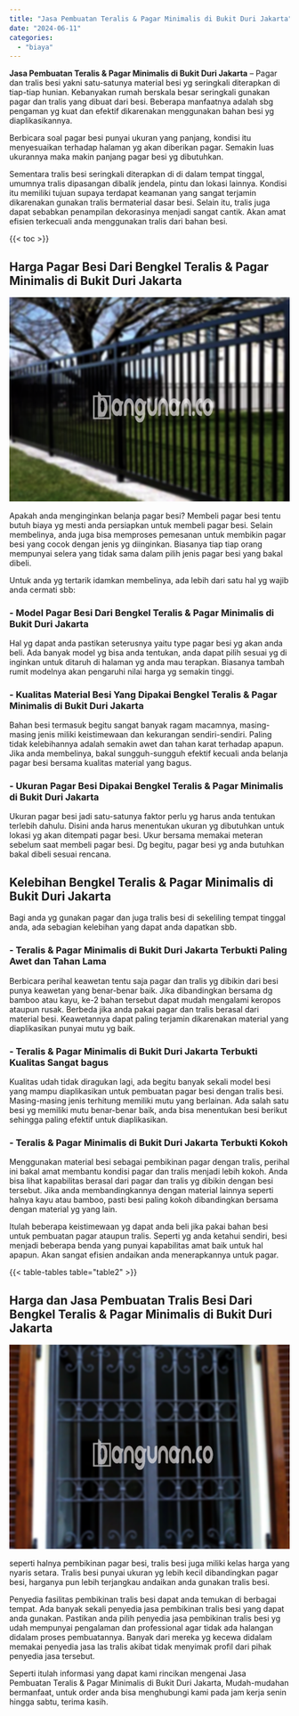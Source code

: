 ```yaml
---
title: "Jasa Pembuatan Teralis & Pagar Minimalis di Bukit Duri Jakarta"
date: "2024-06-11"
categories: 
  - "biaya"
---
```


**Jasa Pembuatan Teralis & Pagar Minimalis di Bukit Duri Jakarta** – Pagar dan tralis besi yakni satu-satunya material besi yg seringkali diterapkan di tiap-tiap hunian. Kebanyakan rumah berskala besar seringkali gunakan pagar dan tralis yang dibuat dari besi. Beberapa manfaatnya adalah sbg pengaman yg kuat dan efektif dikarenakan menggunakan bahan besi yg diaplikasikannya.

Berbicara soal pagar besi punyai ukuran yang panjang, kondisi itu menyesuaikan terhadap halaman yg akan diberikan pagar. Semakin luas ukurannya maka makin panjang pagar besi yg dibutuhkan.

Sementara tralis besi seringkali diterapkan di di dalam tempat tinggal, umumnya tralis dipasangan dibalik jendela, pintu dan lokasi lainnya. Kondisi itu memiliki tujuan supaya terdapat keamanan yang sangat terjamin dikarenakan gunakan tralis bermaterial dasar besi. Selain itu, tralis juga dapat sebabkan penampilan dekorasinya menjadi sangat cantik. Akan amat efisien terkecuali anda menggunakan tralis dari bahan besi.

{{< toc >}}

## Harga Pagar Besi Dari Bengkel Teralis & Pagar Minimalis di Bukit Duri Jakarta

![Jasa Pembuatan Teralis & Pagar Minimalis di Bukit Duri Jakarta](/images/pagar-minimalis-murah-68.png)

Apakah anda menginginkan belanja pagar besi? Membeli pagar besi tentu butuh biaya yg mesti anda persiapkan untuk membeli pagar besi. Selain membelinya, anda juga bisa memproses pemesanan untuk membikin pagar besi yang cocok dengan jenis yg diinginkan. Biasanya tiap tiap orang mempunyai selera yang tidak sama dalam pilih jenis pagar besi yang bakal dibeli.

Untuk anda yg tertarik idamkan membelinya, ada lebih dari satu hal yg wajib anda cermati sbb:
### \- Model Pagar Besi Dari Bengkel Teralis & Pagar Minimalis di Bukit Duri Jakarta

Hal yg dapat anda pastikan seterusnya yaitu type pagar besi yg akan anda beli. Ada banyak model yg bisa anda tentukan, anda dapat pilih sesuai yg di inginkan untuk ditaruh di halaman yg anda mau terapkan. Biasanya tambah rumit modelnya akan pengaruhi nilai harga yg semakin tinggi.

### \- Kualitas Material Besi Yang Dipakai Bengkel Teralis & Pagar Minimalis di Bukit Duri Jakarta

Bahan besi termasuk begitu sangat banyak ragam macamnya, masing-masing jenis miliki keistimewaan dan kekurangan sendiri-sendiri. Paling tidak kelebihannya adalah semakin awet dan tahan karat terhadap apapun. Jika anda membelinya, bakal sungguh-sungguh efektif kecuali anda belanja pagar besi bersama kualitas material yang bagus.

### \- Ukuran Pagar Besi Dipakai Bengkel Teralis & Pagar Minimalis di Bukit Duri Jakarta

Ukuran pagar besi jadi satu-satunya faktor perlu yg harus anda tentukan terlebih dahulu. Disini anda harus menentukan ukuran yg dibutuhkan untuk lokasi yg akan ditempati pagar besi. Ukur bersama memakai meteran sebelum saat membeli pagar besi. Dg begitu, pagar besi yg anda butuhkan bakal dibeli sesuai rencana.

## Kelebihan Bengkel Teralis & Pagar Minimalis di Bukit Duri Jakarta

Bagi anda yg gunakan pagar dan juga tralis besi di sekeliling tempat tinggal anda, ada sebagian kelebihan yang dapat anda dapatkan sbb.

### \- Teralis & Pagar Minimalis di Bukit Duri Jakarta Terbukti Paling Awet dan Tahan Lama

Berbicara perihal keawetan tentu saja pagar dan tralis yg dibikin dari besi punya keawetan yang benar-benar baik. Jika dibandingkan bersama dg bamboo atau kayu, ke-2 bahan tersebut dapat mudah mengalami keropos ataupun rusak. Berbeda jika anda pakai pagar dan tralis berasal dari material besi. Keawetannya dapat paling terjamin dikarenakan material yang diaplikasikan punyai mutu yg baik.

### \- Teralis & Pagar Minimalis di Bukit Duri Jakarta Terbukti Kualitas Sangat bagus

Kualitas udah tidak diragukan lagi, ada begitu banyak sekali model besi yang mampu diaplikasikan untuk pembuatan pagar besi dengan tralis besi. Masing-masing jenis terhitung memiliki mutu yang berlainan. Ada salah satu besi yg memiliki mutu benar-benar baik, anda bisa menentukan besi berikut sehingga paling efektif untuk diaplikasikan.

### \- Teralis & Pagar Minimalis di Bukit Duri Jakarta Terbukti Kokoh

Menggunakan material besi sebagai pembikinan pagar dengan tralis, perihal ini bakal amat membantu kondisi pagar dan tralis menjadi lebih kokoh. Anda bisa lihat kapabilitas berasal dari pagar dan tralis yg dibikin dengan besi tersebut. Jika anda membandingkannya dengan material lainnya seperti halnya kayu atau bamboo, pasti besi paling kokoh dibandingkan bersama dengan material yg yang lain.

Itulah beberapa keistimewaan yg dapat anda beli jika pakai bahan besi untuk pembuatan pagar ataupun tralis. Seperti yg anda ketahui sendiri, besi menjadi beberapa benda yang punyai kapabilitas amat baik untuk hal apapun. Akan sangat efisien andaikan anda menerapkannya untuk pagar.

{{< table-tables table="table2" >}}

## Harga dan Jasa Pembuatan Tralis Besi Dari Bengkel Teralis & Pagar Minimalis di Bukit Duri Jakarta

![Jasa Pembuatan Teralis & Pagar Minimalis di Bukit Duri Jakarta](/images/teralis-minimalis-murah-29.png)

seperti halnya pembikinan pagar besi, tralis besi juga miliki kelas harga yang nyaris setara. Tralis besi punyai ukuran yg lebih kecil dibandingkan pagar besi, harganya pun lebih terjangkau andaikan anda gunakan tralis besi.

Penyedia fasilitas pembikinan tralis besi dapat anda temukan di berbagai tempat. Ada banyak sekali penyedia jasa pembikinan tralis besi yang dapat anda gunakan. Pastikan anda pilih penyedia jasa pembikinan tralis besi yg udah mempunyai pengalaman dan professional agar tidak ada halangan didalam proses pembuatannya. Banyak dari mereka yg kecewa didalam memakai penyedia jasa las tralis akibat tidak menyimak profil dari pihak penyedia jasa tersebut.

Seperti itulah informasi yang dapat kami rincikan mengenai Jasa Pembuatan Teralis & Pagar Minimalis di Bukit Duri Jakarta, Mudah-mudahan bermanfaat, untuk order anda bisa menghubungi kami pada jam kerja senin hingga sabtu, terima kasih.
